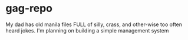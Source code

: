 # gag-repo
My dad has old manila files FULL of silly, crass, and other-wise too often heard jokes. I'm planning on building a simple management system
